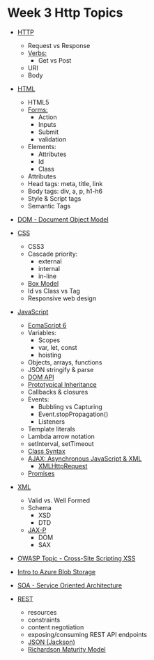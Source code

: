 # Week 3 Http Topics

- [HTTP](https://tools.ietf.org/html/rfc7231)
  - Request vs Response
  - [Verbs:](https://tools.ietf.org/html/rfc7231#section-4)
    - Get vs Post
  - URI
  - Body

- [HTML](https://www.w3schools.com/html/)
  - HTML5
  - [Forms:](https://www.w3schools.com/html/html_forms.asp)
    - Action
    - Inputs
    - Submit
    - validation
  - Elements:
    - Attributes
    - Id
    - Class
  - Attributes
  - Head tags: meta, title, link
  - Body tags: div, a, p, h1-h6
  - Style & Script tags
  - Semantic Tags
- [DOM - Document Object Model](https://www.w3schools.com/whatis/whatis_htmldom.asp)

- [CSS](https://www.w3schools.com/css/)
  - CSS3
  - Cascade priority:
    - external
    - internal
    - in-line
  - [Box Model](https://developer.mozilla.org/en-US/docs/Web/CSS/CSS_Box_Model/Introduction_to_the_CSS_box_model)
  - Id vs Class vs Tag
  - Responsive web design

- [JavaScript](https://www.w3schools.com/js/)
  - [EcmaScript 6](https://www.ecma-international.org/ecma-262/6.0/)
  - Variables:
    - Scopes
    - var, let, const
    - hoisting
  - Objects, arrays, functions
  - JSON stringify & parse
  - [DOM API](https://www.w3schools.com/js/js_htmldom.asp)
  - [Prototypical Inheritance](https://javascript.info/prototype-inheritance)
  - Callbacks & closures
  - Events:
    - Bubbling vs Capturing
    - Event.stopPropagation()
    - Listeners
  - Template literals
  - Lambda arrow notation
  - setInterval, setTimeout
  - [Class Syntax](https://www.w3schools.com/js/js_classes.asp)
  - [AJAX: Asynchronous JavaScript & XML](https://developer.mozilla.org/en-US/docs/Web/Guide/AJAX)
    - [XMLHttpRequest](https://developer.mozilla.org/en-US/docs/Web/API/XMLHttpRequest/Using_XMLHttpRequest)
  - [Promises](https://developer.mozilla.org/en-US/docs/Web/JavaScript/Reference/Global_Objects/Promise)

- [XML](https://www.w3.org/XML/)
  - Valid vs. Well Formed
  - Schema
    - XSD
    - DTD
  - [JAX-P](https://docs.oracle.com/javase/tutorial/jaxp/index.html)
    - DOM
    - SAX

- [OWASP Topic - Cross-Site Scripting XSS](https://owasp.org/www-community/attacks/xss/)
- [Intro to Azure Blob Storage](https://docs.microsoft.com/en-us/azure/storage/blobs/storage-blobs-introduction)
- [SOA - Service Oriented Architecture](https://dzone.com/articles/service-oriented-architecture-a-dead-simple-explan)
- [REST](https://dzone.com/articles/introduction-to-rest-api-restful-web-services)
    - resources
    - constraints
    - content negotiation
    - exposing/consuming REST API endpoints
    - [JSON (Jackson)](https://www.baeldung.com/jackson-object-mapper-tutorial)
    - [Richardson Maturity Model](https://martinfowler.com/articles/richardsonMaturityModel.html)
